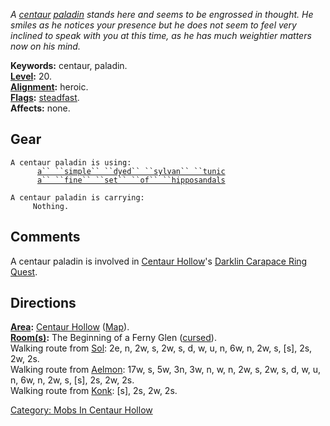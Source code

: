 *A [centaur](Centaurs.md "wikilink")
[paladin](:Category:_Paladins.md "wikilink") stands here and seems to be
engrossed in thought. He smiles as he notices your presence but he does
not seem to feel very inclined to speak with you at this time, as he has
much weightier matters now on his mind.*

**Keywords:** centaur, paladin.  
**[Level](Level.md "wikilink"):** 20.  
**[Alignment](Alignment.md "wikilink"):** heroic.  
**[Flags](:Category:_Mob_Types.md "wikilink"):**
[steadfast](Sentinel_Mobs.md "wikilink").  
**Affects:** none.  

## Gear

`A centaur paladin is using:`  
<worn on body>`      `[`a`` ``simple`` ``dyed`` ``sylvan`` ``tunic`](Simple_Dyed_Silvan_Tunic.md "wikilink")  
<worn on feet>`      `[`a`` ``fine`` ``set`` ``of`` ``hipposandals`](Fine_Set_Of_Hipposandals.md "wikilink")

`A centaur paladin is carrying:`  
`     Nothing.`

## Comments

A centaur paladin is involved in [Centaur
Hollow](:Category:_Centaur_Hollow.md "wikilink")'s [Darklin Carapace
Ring Quest](Darklin_Carapace_Ring_Quest.md "wikilink").

## Directions

**[Area](:Category:_Areas.md "wikilink"):** [Centaur
Hollow](:Category:_Centaur_Hollow.md "wikilink")
([Map](Centaur_Hollow_Map.md "wikilink")).  
**[Room(s)](:Category:_Rooms.md "wikilink"):** The Beginning of a Ferny
Glen ([cursed](Cursed_Rooms.md "wikilink")).  
Walking route from [Sol](Sol.md "wikilink"): 2e, n, 2w, s, 2w, s, d, w,
u, n, 6w, n, 2w, s, \[s\], 2s, 2w, 2s.  
Walking route from [Aelmon](Aelmon.md "wikilink"): 17w, s, 5w, 3n, 3w,
n, w, n, 2w, s, 2w, s, d, w, u, n, 6w, n, 2w, s, \[s\], 2s, 2w, 2s.  
Walking route from [Konk](Konk.md "wikilink"): \[s\], 2s, 2w, 2s.  

[Category: Mobs In Centaur
Hollow](Category:_Mobs_In_Centaur_Hollow "wikilink")
